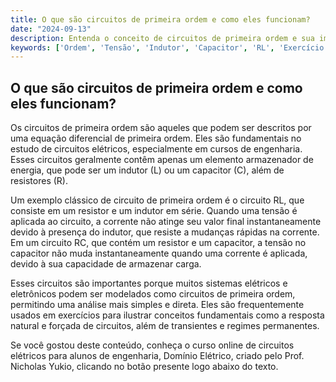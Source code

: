 ```yaml
---
title: O que são circuitos de primeira ordem e como eles funcionam?
date: "2024-09-13"
description: Entenda o conceito de circuitos de primeira ordem e sua importância em engenharia elétrica.
keywords: ['Ordem', 'Tensão', 'Indutor', 'Capacitor', 'RL', 'Exercício']
---
```


## O que são circuitos de primeira ordem e como eles funcionam?

Os circuitos de primeira ordem são aqueles que podem ser descritos por uma equação diferencial de primeira ordem. Eles são fundamentais no estudo de circuitos elétricos, especialmente em cursos de engenharia. Esses circuitos geralmente contêm apenas um elemento armazenador de energia, que pode ser um indutor (L) ou um capacitor (C), além de resistores (R).

Um exemplo clássico de circuito de primeira ordem é o circuito RL, que consiste em um resistor e um indutor em série. Quando uma tensão é aplicada ao circuito, a corrente não atinge seu valor final instantaneamente devido à presença do indutor, que resiste a mudanças rápidas na corrente. Em um circuito RC, que contém um resistor e um capacitor, a tensão no capacitor não muda instantaneamente quando uma corrente é aplicada, devido à sua capacidade de armazenar carga.

Esses circuitos são importantes porque muitos sistemas elétricos e eletrônicos podem ser modelados como circuitos de primeira ordem, permitindo uma análise mais simples e direta. Eles são frequentemente usados em exercícios para ilustrar conceitos fundamentais como a resposta natural e forçada de circuitos, além de transientes e regimes permanentes.

Se você gostou deste conteúdo, conheça o curso online de circuitos elétricos para alunos de engenharia, Domínio Elétrico, criado pelo Prof. Nicholas Yukio, clicando no botão presente logo abaixo do texto.